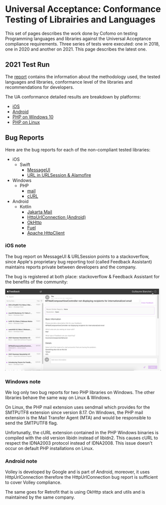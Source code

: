 # Universal Acceptance: Conformance Testing of Librairies and Languages

This set of pages describes the work done by Cofomo on testing Programming languages and libraries against the Universal Acceptance compliance requirements. 
Three series of tests were executed: one in 2018, one in 2020 and another on 2021. 
This page describes the latest one.

## 2021 Test Run

The [report](https://cofomo728.sharepoint.com/:w:/s/QDEV-Viagenie/Ef-gcdOZ6NVLsPI7G-8rH1gBpWSVkwmKtnQU_o3p4BkOQw?e=UKRmzJ) contains the information about the methodology used, the tested languages and libraries, conformance level of the libraries and recommendations for developers.

The UA conformance detailed results are breakdown by platforms:

 - [iOS](./ios-test-results.html)
 - [Android](./android-test-results.html)
 - [PHP on Windows 10](./windows-test-results.html)
 - [PHP on Linux](./php-linux-test-results.html)

## Bug Reports

Here are the bug reports for each of the non-compliant tested libraries:

- iOS
  - Swift
    - [MessageUI](https://stackoverflow.com/questions/69213585/mfmailcomposeviewcontroller-not-displaying-recipients-for-internationalized-emai)
    - [URL in URLSession & Alamofire](https://stackoverflow.com/questions/69945768/swift-url-returns-nil-when-the-url-contains-an-internationalized-domain-name-id)
- Windows
  - PHP
    - [mail](https://bugs.php.net/bug.php?id=81615)
    - [cURL](https://bugs.php.net/bug.php?id=81616)
- Android
  - Kotlin
    - [Jakarta Mail](https://github.com/eclipse-ee4j/mail/issues/589)
    - [HttpUrlConnection (Android)](https://issuetracker.google.com/issues/206015971)
    - [OkHttp](https://github.com/square/okhttp/issues/6910)
    - [Fuel](https://github.com/kittinunf/fuel/issues/819)
    - [Apache HttpClient](https://issues.apache.org/jira/browse/HTTPCLIENT-2185)

### iOS note

The bug report on MessageUI & URLSession points to a stackoverflow, since Apple's proprietary bug reporting tool (called Feedback Assistant) maintains reports private
between developers and the company. 

The bug is registered at both place: stackoverflow & Feedback Assistant for the benefits of the community:

![Feedback Assistant's screenshot](messageui_bug_report.png)


### Windows note

We log only two bug reports for two PHP libraries on Windows. The other libraries behave the same way on Linux & Windows. 

On Linux, the PHP mail extension uses sendmail which provides for the SMTPUTF8 extension since version 8.17. On Windows, the PHP mail extension is the Mail Transfer Agent (MTA) and would be responsible to send the SMTPUTF8 flag. 

Unfortunatly, the cURL extension contained in the PHP Windows binaries is compiled with the old version libidn instead of libidn2. This causes cURL to respect the IDNA2003 protocol instead of IDNA2008. This issue doesn't occur on default PHP installations on Linux.


### Android note

Volley is developed by Google and is part of Android, moreover, it uses HttpUrlConnection therefore the HttpUrlConnection
bug report is sufficient to cover Volley compliance.

The same goes for Retrofit that is using OkHttp stack and utils and is maintained by the same company.
